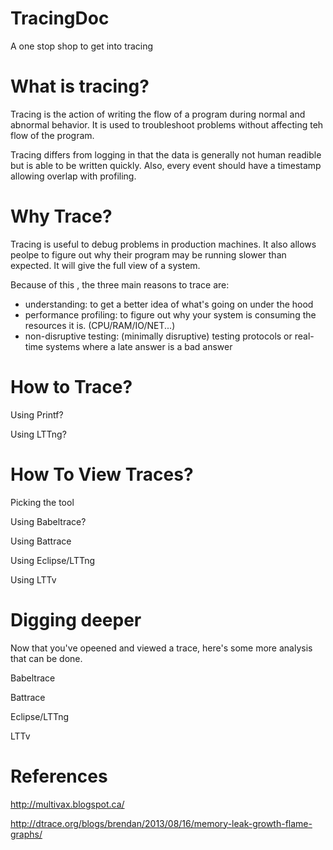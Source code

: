 TracingDoc
==========

A one stop shop to get into tracing

What is tracing?
================

Tracing is the action of writing the flow of a program during normal and abnormal behavior. It is used to troubleshoot problems without affecting teh flow of the program.

Tracing differs from logging in that the data is generally not human readible but is able to be written quickly. Also, every event should have a timestamp allowing overlap with profiling. 


Why Trace?
==========

Tracing is useful to debug problems in production machines. It also allows peolpe to figure out why their program may be running slower than expected. It will give the full view of a system.

Because of this , the three main reasons to trace are: 

* understanding: to get a better idea of what's going on under the hood
* performance profiling: to figure out why your system is consuming the resources it is. (CPU/RAM/IO/NET...)
* non-disruptive testing: (minimally disruptive) testing protocols or real-time systems where a late answer is a bad answer

How to Trace?
=============

Using Printf?


Using LTTng?


How To View Traces?
===================

Picking the tool

Using Babeltrace? 

Using Battrace

Using Eclipse/LTTng

Using LTTv

Digging deeper
==============

Now that you've opeened and viewed a trace, here's some more analysis that can be done. 

Babeltrace

Battrace

Eclipse/LTTng

LTTv

References
==========

http://multivax.blogspot.ca/

http://dtrace.org/blogs/brendan/2013/08/16/memory-leak-growth-flame-graphs/
